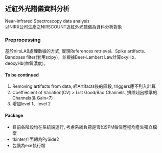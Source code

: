 ## 近紅外光譜儀資料分析
Near-infrared Spectroscopy data analysis  
以NIRX公司生產之NIRSCOUNT近紅外光譜儀為資料分析對象

### Preprocessing
基於nirsLAB處理數據的方式, 實現References retrieval、Spike artifacts、Bandpass filter(套用scipy)，並根據Beer-Lambert Law計算oxyHb、deoxyHb(血氧濃度)。

#### To be continued
1. Removing artifacts from data, 經Artifacts後的區段, triggers應不列入計算
2. Coeffiecient of Variation(CV) > List Good/Bad Channels, 排除超出標準的Channels(& Gain<7)
3. 增加level 1、level 2

#### Package
- 目前各階段均在系統端運行, 考慮系統負荷是否如SPM每個歷程均產生獨立檔案
- tkinter介面轉為PySide2
- 包裝為exe執行檔
